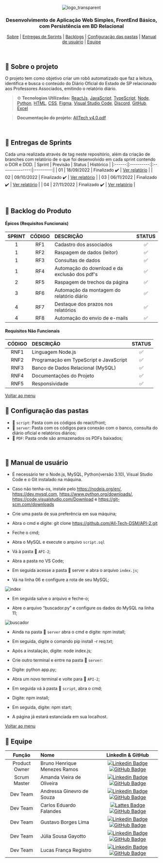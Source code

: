 <div align="center" id="menu">

![logo_transparent](https://user-images.githubusercontent.com/100284976/204177068-e171ce45-da4d-46a7-83d4-c4425a41cee4.png)

<h3> Desenvolvimento de Aplicação Web Simples, FrontEnd Básico, com Persistência em BD Relacional </h3>

<p>
    <a href="#sobre">Sobre</a> | 
    <a href="#entrega">Entregas de Sprints</a> |
    <a href="#backlog">Backlogs</a> | 
    <a href="#pastas">Configuração das pastas</a> | 
    <a href="#manual">Manual de usuário</a> |
    <a href="#equipe">Equipe</a>
</p>
</div>
<br>

<span id="sobre">

## :pencil: Sobre o projeto
 O projeto tem como objetivo criar um robô automatizado que faz a leitura, identifica e busca o conteúdo do Diário Oficial do Estado de SP relacionado aos Professores Associados, emitindo o relatório diário.
    

> :gear: **Tecnologias Utilizadas:** [ReactJs](https://pt-br.reactjs.org/), [JavaScript](https://developer.mozilla.org/pt-BR/docs/Web/JavaScript), [TypeScript](https://www.typescriptlang.org/), [Node](https://nodejs.org/en/about/), [Python](https://www.python.org/), [HTML](https://developer.mozilla.org/pt-BR/docs/Web/HTML), [CSS](https://developer.mozilla.org/pt-BR/docs/Web/CSS), [Figma](http://www.figma.com), [Visual Studio Code](https://code.visualstudio.com/), [Discord](https://discord.com/), [GitHub](https://github.com/), [Excel](https://www.microsoft.com/pt-br/microsoft-365/free-office-online-for-the-web)

> **Documentação do projeto:** [AllTech v4.0.pdf](https://github.com/All-Tech-DSM/API-2/files/10099932/AllTech.v4.0.pdf)

<br>

<span id="entrega">
 
## 🏁 Entregas de Sprints
Cada uma realizada através de tag neste repositório, além da criação de branches com relatório de o que foi desenvolvido em cada sprint contendo o DOR e DOD.
| Sprint |  Previsão  |      Status     | Histórico |
|:------:|:----------:|:---------------:|:---------:|
|   01   | 18/09/2022 | Finalizado ✔️   | [Ver relatório](https://github.com/All-Tech-DSM/API-2/tree/Sprint-1) |
|   02   | 09/10/2022 | Finalizado ✔️   | [Ver relatório](https://github.com/All-Tech-DSM/API-2/tree/Sprint-2) |
|   03   | 06/11/2022 | Finalizado ✔️   | [Ver relatório](https://github.com/All-Tech-DSM/API-2/tree/Sprint-3) |
|   04   | 27/11/2022 | Finalizado ✔️   | [Ver relatório](https://github.com/All-Tech-DSM/API-2/tree/Sprint-4) |

<br>

<span id="backlog">  

## :pushpin: Backlog do Produto  

 #### Épicos (Requisitos Funcionais) 
| SPRINT | CÓDIGO | DESCRIÇÃO | STATUS |
|:------:|:------:|:----------|:------:|
|   1    |   RF1  | Cadastro dos associados                               |   ✅    |
|   1    |   RF2  | Raspagem de dados (leitor)                            |   ✅    |
|   1    |   RF3  | Consultas de dados                                    |   ✅    |
|   1    |   RF4  | Automação do download e da exclusão dos pdf's         |   ✅    |
|   2    |   RF5  | Raspagem de trechos da página                         |   ✅    |
|   3    |   RF6  | Automação da montagem do relatório diário             |   ✅    |
|   4    |   RF7  | Destaque dos prazos nos relatórios                    |   ✅    |
|   4    |   RF8  | Automação do envio de e-mails                         |   ✅    |

#### Requisitos Não Funcionais  
| CÓDIGO | DESCRIÇÃO | STATUS |
|:------:|:----------|:------:|
| RNF1 | Linguagem Node.js                      | ✅ |
| RNF2 | Programação em TypeScript e JavaScript | ✅ |
| RNF3 | Banco de Dados Relacional (MySQL)      | ✅ |
| RNF4 | Documentações do Projeto               | ✅ |
| RNF5 | Responsividade                         | ✅ |

</div>

<a href="#menu">Voltar ao menu</a>

<span id="pastas">

## :file_folder: Configuração das pastas
* 📂 `script`: Pasta com os códigos do react/front;
* 📂 `server`: Pasta com os códigos para conexão com o banco, consulta do diário oficial e relatórios diários;
* 📂 `PDF`: Pasta onde são armazenados os PDFs baixados;

<br>


<span id="manual">

 ## :scroll: Manual de usuário

* É necessário ter o Node.js, MySQL, Python(versão 3.10),  Visual Studio Code e o Git instalado na máquina.

* Caso não tenha-os, instale pelo https://nodejs.org/en/, https://dev.mysql.com, https://www.python.org/downloads/, https://code.visualstudio.com/Download e https://git-scm.com/downloads

* Crie uma pasta de sua preferência em sua máquina;

* Abra o cmd e digite: git clone https://github.com/All-Tech-DSM/API-2.git

* Feche o cmd;

* Abra o MySQL e execute o arquivo `script.sql` 

* Vá à pasta 📂 `API-2`;

* Abra a pasta no VS Code;

* Em seguida acesse a pasta 📂 server e abra o arquivo `index.js`;

* Vá na linha 06 e configure a rota de seu MySQL;

![index](https://user-images.githubusercontent.com/100284976/204158929-09748f58-c357-4d7a-acf7-1c912fb8f76b.png)

* Em seguida salve o arquivo e feche-o;

* Abre o arquivo “buscador.py” e configure os dados do MySQL na linha 11;

![buscador](https://user-images.githubusercontent.com/100284976/204158947-ce51393f-68dc-4716-ae3f-58a5a1b9c43c.png)

* Ainda na pasta 📂 `server` abra o cmd e digite: npm install;

* Em seguida, digite o comando pip install -r req.txt;

* Após a instalação, digite: node index.js;

* Crie outro terminal e entre na pasta 📂 `server`:

* Digite: python app.py;

* Abra um novo terminal e volte para 📂 `API-2`;

* Em seguida vá à pasta 📂 `script`, abra o cmd;

* Digite: npm install;

* Em seguida, digite: npm start;

* A página já estará estanciada em sua localhost.
  

<a href="#menu">Voltar ao menu</a>
    

<span id="equipe"> 

## :busts_in_silhouette: Equipe

|    Função     |    Nome    |    LinkedIn & GitHub    |
| :-----------: | :--------- | :---------------------: |
| Product Owner | Bruno Henrique Menezes Ramos           |  [![Linkedin Badge](https://img.shields.io/badge/Linkedin-blue?style=flat-square&logo=Linkedin&logoColor=white)](https://www.linkedin.com/in/brunohenriquemenezesramos) [![GitHub Badge](https://img.shields.io/badge/GitHub-111217?style=flat-square&logo=github&logoColor=white)](https://github.com/BrunoHenriique)              |
| Scrum Master  | Amanda Vieira de Oliveira              |  [![Linkedin Badge](https://img.shields.io/badge/Linkedin-blue?style=flat-square&logo=Linkedin&logoColor=white)](https://www.linkedin.com/in/amanda-vo/) [![GitHub Badge](https://img.shields.io/badge/GitHub-111217?style=flat-square&logo=github&logoColor=white)](https://github.com/amandavo)              |
|   Dev Team    | Andressa Ginevro de Souza              |  [![Linkedin Badge](https://img.shields.io/badge/Linkedin-blue?style=flat-square&logo=Linkedin&logoColor=white)](https://www.linkedin.com/in/andressa-ginevro-de-souza-55173b1b8/) [![GitHub Badge](https://img.shields.io/badge/GitHub-111217?style=flat-square&logo=github&logoColor=white)](https://github.com/Andressafatec)              |
|   Dev Team    | Carlos Eduardo Falandes                |   [![Lattes Badge](https://img.shields.io/badge/-Lattes-orange?style=flat-square&logo=GitBook&logoColor=white&link=http://lattes.cnpq.br/2433599000300626)](http://lattes.cnpq.br/3579183651868833) [![GitHub Badge](https://img.shields.io/badge/GitHub-111217?style=flat-square&logo=github&logoColor=white)](https://github.com/Desduh)              |
 |   Dev Team    | Gustavo Borges Lima                   |  [![Linkedin Badge](https://img.shields.io/badge/Linkedin-blue?style=flat-square&logo=Linkedin&logoColor=white)](https://www.linkedin.com/in/NOME/) [![GitHub Badge](https://img.shields.io/badge/GitHub-111217?style=flat-square&logo=github&logoColor=white)](https://github.com/Miojoguu)              |
 |   Dev Team    | Júlia Sousa Gayotto                   |  [![Linkedin Badge](https://img.shields.io/badge/Linkedin-blue?style=flat-square&logo=Linkedin&logoColor=white)](https://www.linkedin.com/in/júlia-gayotto/) [![GitHub Badge](https://img.shields.io/badge/GitHub-111217?style=flat-square&logo=github&logoColor=white)](https://github.com/JuliaGayotto)              |
 |   Dev Team    | Lucas França Registro                 |  [![Linkedin Badge](https://img.shields.io/badge/Linkedin-blue?style=flat-square&logo=Linkedin&logoColor=white)](https://www.linkedin.com/in/NOME/) [![GitHub Badge](https://img.shields.io/badge/GitHub-111217?style=flat-square&logo=github&logoColor=white)](https://github.com/LucasFrancaRegistro)              |
